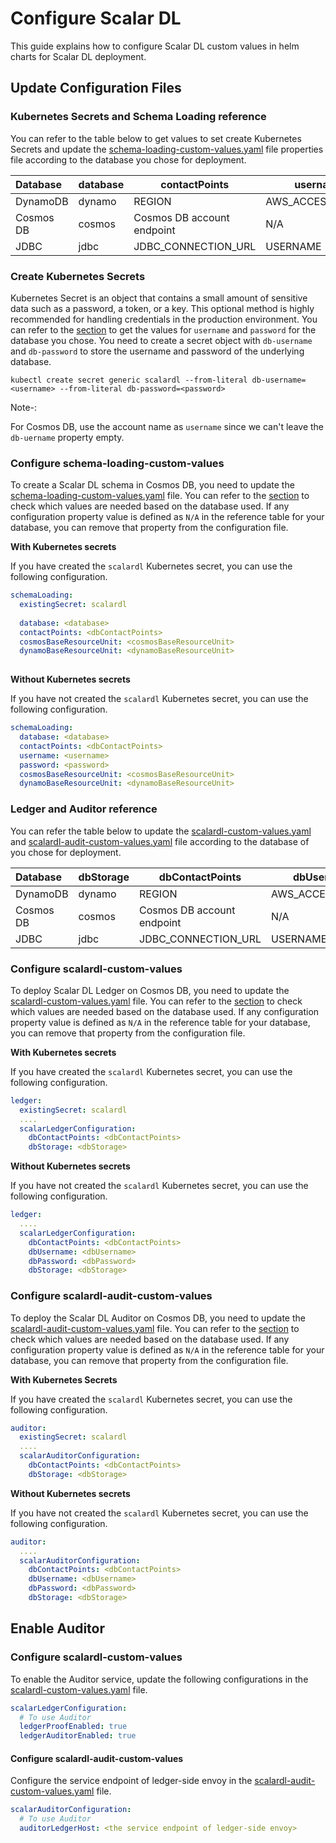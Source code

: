 # Configure Scalar DL

This guide explains how to configure Scalar DL custom values in helm charts for Scalar DL deployment.

## Update Configuration Files

### Kubernetes Secrets and Schema Loading reference

You can refer to the table below to get values to set create Kubernetes Secrets and update the [schema-loading-custom-values.yaml](../conf/schema-loading-custom-values.yaml) file properties file according to the database you chose for deployment.

| Database  | database | contactPoints              | username          | password                             | dynamoBaseResourceUnit | cosmosBaseResourceUnit | 
|:----------|----------|----------------------------|-------------------|--------------------------------------|------------------------|------------------------|
| DynamoDB  | dynamo   | REGION                     | AWS_ACCESS_KEY_ID | AWS_ACCESS_SECRET_KEY                | 10                     | N/A                    |
| Cosmos DB | cosmos   | Cosmos DB account endpoint | N/A               | Cosmos DB account primary master key | N/A                    | 400                    |
| JDBC      | jdbc     | JDBC_CONNECTION_URL        | USERNAME          | PASSWORD                             | N/A                    | N/A                    |


### Create Kubernetes Secrets

Kubernetes Secret is an object that contains a small amount of sensitive data such as a password, a token, or a key.
This optional method is highly recommended for handling credentials in the production environment.
You can refer to the [section](#kubernetes-secret-and-schema-loading-reference) to get the values for `username` and `password` for the database you chose.
You need to create a secret object with `db-username` and `db-password` to store the username and password of the underlying database.


```
kubectl create secret generic scalardl --from-literal db-username=<username> --from-literal db-password=<password>
```
Note-:

For Cosmos DB, use the account name as `username` since we can't leave the `db-uername` property empty.

### Configure schema-loading-custom-values

To create a Scalar DL schema in Cosmos DB, you need to update the [schema-loading-custom-values.yaml](../conf/schema-loading-custom-values.yaml) file.
You can refer to the [section](#kubernetes-secret-and-schema-loading-reference) to check which values are needed based on the database used.
If any configuration property value is defined as `N/A` in the reference table for your database, you can remove that property from the configuration file.

**With Kubernetes secrets**

If you have created the `scalardl` Kubernetes secret, you can use the following configuration.

```yaml
schemaLoading:
  existingSecret: scalardl
  
  database: <database>
  contactPoints: <dbContactPoints>
  cosmosBaseResourceUnit: <cosmosBaseResourceUnit>
  dynamoBaseResourceUnit: <dynamoBaseResourceUnit>
  
```

**Without Kubernetes secrets**

If you have not created the `scalardl` Kubernetes secret, you can use the following configuration.

```yaml
schemaLoading:
  database: <database>
  contactPoints: <dbContactPoints>
  username: <username>
  password: <password>
  cosmosBaseResourceUnit: <cosmosBaseResourceUnit>
  dynamoBaseResourceUnit: <dynamoBaseResourceUnit>
```

### Ledger and Auditor reference

You can refer the table below to update the [scalardl-custom-values.yaml](../conf/scalardl-custom-values.yaml) and [scalardl-audit-custom-values.yaml](../conf/scalardl-audit-custom-values.yaml) file according to the database of you chose for deployment.

| Database  | dbStorage | dbContactPoints            | dbUsername        | dbPassword                           |
|:----------|-----------|----------------------------|-------------------|--------------------------------------|
| DynamoDB  | dynamo    | REGION                     | AWS_ACCESS_KEY_ID | AWS_ACCESS_SECRET_KEY                |
| Cosmos DB | cosmos    | Cosmos DB account endpoint | N/A               | Cosmos DB account primary master key |
| JDBC      | jdbc      | JDBC_CONNECTION_URL        | USERNAME          | PASSWORD                             |


### Configure scalardl-custom-values

To deploy Scalar DL Ledger on Cosmos DB, you need to update the [scalardl-custom-values.yaml](../conf/scalardl-custom-values.yaml) file.
You can refer to the [section](#ledger-and-auditor-reference) to check which values are needed based on the database used.
If any configuration property value is defined as `N/A` in the reference table for your database, you can remove that property from the configuration file.

**With Kubernetes secrets**

If you have created the `scalardl` Kubernetes secret, you can use the following configuration.

```yaml
ledger:
  existingSecret: scalardl
  ....
  scalarLedgerConfiguration:
    dbContactPoints: <dbContactPoints>
    dbStorage: <dbStorage>
```
**Without Kubernetes secrets**

If you have not created the `scalardl` Kubernetes secret, you can use the following configuration.

```yaml
ledger:
  ....
  scalarLedgerConfiguration:
    dbContactPoints: <dbContactPoints>
    dbUsername: <dbUsername>
    dbPassword: <dbPassword>
    dbStorage: <dbStorage>
```

### Configure scalardl-audit-custom-values

To deploy the Scalar DL Auditor on Cosmos DB, you need to update the [scalardl-audit-custom-values.yaml](../conf/scalardl-audit-custom-values.yaml) file.
You can refer to the [section](#ledger-and-auditor-reference) to check which values are needed based on the database used.
If any configuration property value is defined as `N/A` in the reference table for your database, you can remove that property from the configuration file.

**With Kubernetes Secrets**

If you have created the `scalardl` Kubernetes secret, you can use the following configuration.

```yaml
auditor:
  existingSecret: scalardl
  ....
  scalarAuditorConfiguration:
    dbContactPoints: <dbContactPoints>
    dbStorage: <dbStorage>
```

**Without Kubernetes secrets**

If you have not created the `scalardl` Kubernetes secret, you can use the following configuration.

```yaml
auditor:
  ....
  scalarAuditorConfiguration:
    dbContactPoints: <dbContactPoints>
    dbUsername: <dbUsername>
    dbPassword: <dbPassword>
    dbStorage: <dbStorage>
```

## Enable Auditor

### Configure scalardl-custom-values

To enable the Auditor service, update the following configurations in the [scalardl-custom-values.yaml](../conf/scalardl-custom-values.yaml) file.

```yaml
scalarLedgerConfiguration:
  # To use Auditor
  ledgerProofEnabled: true
  ledgerAuditorEnabled: true
```

#### Configure scalardl-audit-custom-values

Configure the service endpoint of ledger-side envoy in the [scalardl-audit-custom-values.yaml](../conf/scalardl-audit-custom-values.yaml) file.

```yaml
scalarAuditorConfiguration:
  # To use Auditor
  auditorLedgerHost: <the service endpoint of ledger-side envoy>
```
